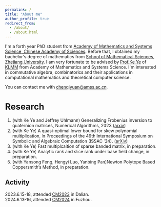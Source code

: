 ```yaml
---
permalink: /
title: "About me"
author_profile: true
redirect_from: 
  - /about/
  - /about.html
---
```


I'm a forth year PhD student from [Academy of Mathematics and Systems Science, Chinese Academy of Sciences](http://english.amss.cas.cn/). Before that, I obtained my bachelor's degree of mathematics from [School of Mathematical Sciences, Zhejiang University](http://www.math.zju.edu.cn/). I am very fortunate to be advised by [Prof.Ke Ye](https://sites.google.com/site/keyeshomepage/) of [KLMM](http://mmrc.amss.cas.cn/) from Academy of Mathematics and Systems Science. I'm interested in commutative algebra, combinatorics and their applications in computational mathematics and theoretical computer science.




You can contact me with chenqiyuan@amss.ac.cn.

Research
======
1. (with Ke Ye and Jeffrey Uhlmann) Generalizing Frobenius inversion to quaternion matrices, Numerical Algorithms, 2023 ([arxiv](https://arxiv.org/abs/2305.02477))<br>
2. (with Ke Ye) A quasi-optimal lower bound for skew polynomial multiplication, In Proceedings of the 49th International Symposium on Symbolic and Algebraic Computation (ISSAC '24). ([arXiv](https://arxiv.org/abs/2402.04134))<br>
3. (with Ke Ye) Fast multiplcaition of sparse banded matrix, in preparation.<br>
4. (with Ke Ye) Analytic rank and slice rank under base field change, in preparation.<br>
5. (with Yansong Feng, Hengyi Luo, Yanbing Pan)Newton Polytope Based Coppersmith’s Method, in preparation.


Activity
------
2023.6.15-18, attended [CM2023](http://mmrc.iss.ac.cn/cscm/cm2023/) in Dalian.
<br>2024.6.13-16, attended [CM2024](http://mmrc.iss.ac.cn/cscm/cm2024/) in Fuzhou.



